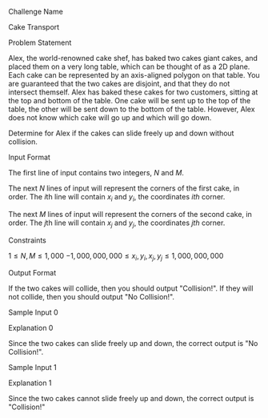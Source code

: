 Challenge Name

Cake Transport

Problem Statement

Alex, the world-renowned cake shef, has baked two cakes giant cakes, and placed them on a very long table, which can be thought of as a 2D plane. Each cake can be represented by an axis-aligned polygon on that table. You are guaranteed that the two cakes are disjoint, and that they do not intersect themself. Alex has baked these cakes for two customers, sitting at the top and bottom of the table. One cake will be sent up to the top of the table, the other will be sent down to the bottom of the table. However, Alex does not know which cake will go up and which will go down.

Determine for Alex if the cakes can slide freely up and down without collision.

Input Format

The first line of input contains two integers, $N$ and $M$.

The next $N$ lines of input will represent the corners of the first cake, in order. The $i$th line will contain $x_i$ and $y_i$, the coordinates $ith$ corner.

The next $M$ lines of input will represent the corners of the second cake, in order. The $j$th line will contain $x_j$ and $y_j$, the coordinates $jth$ corner.

Constraints

$1 \leq N, M \leq 1,000$
$-1,000,000,000 \leq x_i, y_i, x_j, y_j \leq 1,000,000,000$

Output Format

If the two cakes will collide, then you should output "Collision!". If they will not collide, then you should output "No Collision!".

Sample Input 0



Explanation 0

Since the two cakes can slide freely up and down, the correct output is "No Collision!".

Sample Input 1



Explanation 1

Since the two cakes cannot slide freely up and down, the correct output is "Collision!"
